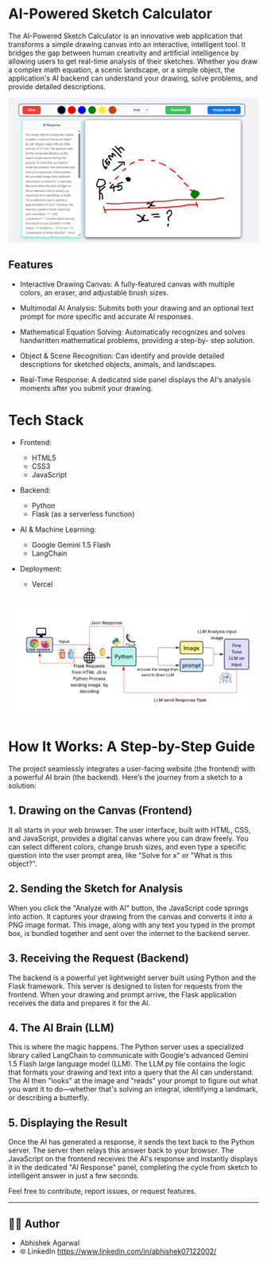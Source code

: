 # AI-Powered Sketch Calculator

The AI-Powered Sketch Calculator is an innovative web application that transforms a simple drawing canvas into an interactive, intelligent tool. It bridges the gap between human creativity and artificial intelligence by allowing users to get real-time analysis of their sketches. Whether you draw a complex math equation, a scenic landscape, or a simple object, the application's AI backend can understand your drawing, solve problems, and provide detailed descriptions.

![](img/img.png)

## Features

- Interactive Drawing Canvas: A fully-featured canvas with multiple colors, an eraser, and adjustable brush sizes.

- Multimodal AI Analysis: Submits both your drawing and an optional text prompt for more specific and accurate AI responses.

- Mathematical Equation Solving: Automatically recognizes and solves handwritten mathematical problems, providing a step-by-    step solution.

- Object & Scene Recognition: Can identify and provide detailed descriptions for sketched objects, animals, and landscapes.

- Real-Time Response: A dedicated side panel displays the AI's analysis moments after you submit your drawing.

# Tech Stack
- Frontend:
  - HTML5
  - CSS3
  - JavaScript
- Backend:
  - Python
  - Flask (as a serverless function)

- AI & Machine Learning:
  - Google Gemini 1.5 Flash
  - LangChain
- Deployment:
  - Vercel
#  
![Working Flow Chat](img/flowChart.png)

# How It Works: A Step-by-Step Guide
The project seamlessly integrates a user-facing website (the frontend) with a powerful AI brain (the backend). Here’s the journey from a sketch to a solution:

## 1. Drawing on the Canvas (Frontend)
It all starts in your web browser. The user interface, built with HTML, CSS, and JavaScript, provides a digital canvas where you can draw freely. You can select different colors, change brush sizes, and even type a specific question into the user prompt area, like "Solve for x" or "What is this object?".

## 2. Sending the Sketch for Analysis
When you click the "Analyze with AI" button, the JavaScript code springs into action. It captures your drawing from the canvas and converts it into a PNG image format. This image, along with any text you typed in the prompt box, is bundled together and sent over the internet to the backend server.

## 3. Receiving the Request (Backend)
The backend is a powerful yet lightweight server built using Python and the Flask framework. This server is designed to listen for requests from the frontend. When your drawing and prompt arrive, the Flask application receives the data and prepares it for the AI.

## 4. The AI Brain (LLM)
This is where the magic happens. The Python server uses a specialized library called LangChain to communicate with Google's advanced Gemini 1.5 Flash large language model (LLM). The LLM.py file contains the logic that formats your drawing and text into a query that the AI can understand. The AI then "looks" at the image and "reads" your prompt to figure out what you want it to do—whether that's solving an integral, identifying a landmark, or describing a butterfly.

## 5. Displaying the Result
Once the AI has generated a response, it sends the text back to the Python server. The server then relays this answer back to your browser. The JavaScript on the frontend receives the AI's response and instantly displays it in the dedicated "AI Response" panel, completing the cycle from sketch to intelligent answer in just a few seconds.

Feel free to contribute, report issues, or request features.

---
## 🙋‍♂️ Author
- Abhishek Agarwal
- 🌐 LinkedIn https://www.linkedin.com/in/abhishek07122002/
  
